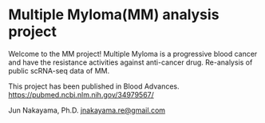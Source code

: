 # Multiple Myloma(MM) analysis project
 
Welcome to the MM project! 
Multiple Myloma is a progressive blood cancer and have the resistance activities against anti-cancer drug.
Re-analysis of public scRNA-seq data of MM.

This project has been published in Blood Advances.
https://pubmed.ncbi.nlm.nih.gov/34979567/

Jun Nakayama, Ph.D.
jnakayama.re@gmail.com

